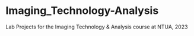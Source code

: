 # Imaging_Technology-Analysis
Lab Projects for the Imaging Technology &amp; Analysis course at NTUA, 2023

